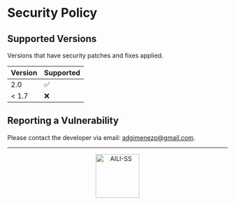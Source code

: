 # Security Policy

## Supported Versions

Versions that have security patches and fixes applied.

| Version | Supported          |
| ------- | ------------------ |
| 2.0     | :white_check_mark: |
| < 1.7   | :x:                |

## Reporting a Vulnerability

Please contact the developer via email: adgimenezp@gmail.com.

---

<p align="center">
  <img style="width: 100px;" src="https://aili-ss.pages.dev/Img/Logos/Logo_Escudo.svg" alt="AILI-SS">
</p>
